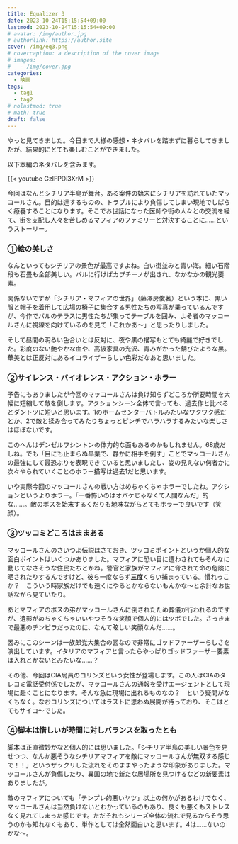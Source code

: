 ```yaml
---
title: Equalizer 3
date: 2023-10-24T15:15:54+09:00
lastmod: 2023-10-24T15:15:54+09:00
# avatar: /img/author.jpg
# authorlink: https://author.site
cover: /img/eq3.png
# covercaption: a description of the cover image
# images:
#   - /img/cover.jpg
categories:
  - 映画
tags:
  - tag1
  - tag2
# nolastmod: true
# math: true
draft: false
---
```

やっと見てきました。今日まで人様の感想・ネタバレを踏まずに暮らしてきましたが、結果的にとても楽しむことができました。
<!--more-->
以下本編のネタバレを含みます。

{{< youtube GzIFPDi3XrM >}}



今回はなんとシチリア半島が舞台。ある案件の始末にシチリアを訪れていたマッコールさん。目的は達するものの、トラブルにより負傷してしまい現地でしばらく療養することになります。そこでお世話になった医師や街の人々との交流を経て、街を支配し人々を苦しめるマフィアのファミリーと対決することに……というストーリー。

### ①絵の美しさ

なんといってもシチリアの景色が最高ですよね。白い街並みと青い海。細い石階段も石畳も全部美しい。バルに行けばカプチーノが出され、なかなかの観光要素。

関係ないですが「シチリア・マフィアの世界」（藤澤房俊著）という本に、黒い服と帽子を着用して広場の椅子に集合する男性たちの写真が乗っているんですが、今作でバルのテラスに男性たちが集ってテーブルを囲み、よそ者のマッコールさんに視線を向けているのを見て「これかあ〜」と思ったりしました。

そして昼間の明るい色合いとは反対に、夜や黒の描写もとても綺麗で好きでした。彩度のない艶やかな血や、高級家具の光沢、青みがかった錆びたような黒。華美とは正反対にあるイコライザーらしい色彩だなあと思いました。

### ②サイレンス・バイオレンス・アクション・ホラー

予告にもありましたが今回のマッコールさんは負け知らずどころか所要時間を大幅に短縮して敵を倒します。アクションシーン全体で言っても、過去作と比べるとダントツに短いと思います。1のホームセンターバトルみたいなワクワク感だとか、2で敵と揉み合ってみたりちょっとピンチでハラハラするみたいな楽しさはほぼないです。

このへんはデンゼルワシントンの体力的な面もあるのかもしれません。68歳だしね。でも「目にも止まらぬ早業で、静かに相手を倒す」ことでマッコールさんの最強にして最恐ぶりを表現できていると思いましたし、姿の見えない何者かに次々やられていくことのホラー描写は過去1だと思います。

いや実際今回のマッコールさんの戦い方はめちゃくちゃホラーでしたね。アクションというよりホラー。「一番怖いのはオバケじゃなくて人間なんだ」的な……。敵のボスを始末するくだりも地味ながらとてもホラーで良いです（笑顔）。

### ③ツッコミどころはままある

マッコールさんのさいつよ伝説はさておき、ツッコミポイントというか個人的な面白ポイントはいくつかありました。マフィアに恐い目に遭わされてもそんなに動じてなさそうな住民たちとかね。警官と家族がマフィアに脅されて命の危険に晒されたりするんですけど、彼ら一度ならず**三度**くらい捕まっている。慣れっこか？　こういう時家族だけでも遠くにやるとかならないもんかな〜と余計なお世話ながら見ていたり。

あとマフィアのボスの弟がマッコールさんに倒されたため葬儀が行われるのですが、遺影がめちゃくちゃいいやつそうな笑顔で個人的にはツボでした。さっきまで最悪のチンピラだったのに、なんて眩しい笑顔なんだ……。

因みにこのシーンは一族郎党大集合の図なので非常にゴッドファーザーらしさを演出しています。イタリアのマフィアと言ったらやっぱりゴッドファーザー要素は入れとかないとみたいな……？

その他、今回はCIA局員のコリンズという女性が登場します。この人はCIAのタレコミ電話受付係でしたが、マッコールさんの通報を受けエージェントとして現場に赴くことになります。そんな急に現場に出れるものなの？　という疑問がなくもなく。なおコリンズについてはラストに思わぬ展開が待っており、そこはとてもサイコ〜でした。

### ④脚本は惜しいが時間に対しバランスを取ったとも

脚本は正直微妙かなと個人的には思いました。「シチリア半島の美しい景色を見せつつ、なんか悪そうなシチリアマフィアを敵にマッコールさんが無双する感じで！！」というザックリした流れをそのままやったような印象がありました。マッコールさんが負傷したり、異国の地で新たな居場所を見つけるなどの新要素はありましたが。

敵のマフィアについても「テンプレ的悪いヤツ」以上の何かがあるわけでなく、マッコールさんは当然負けないとわかっているのもあり、良くも悪くもストレスなく見れてしまった感じです。ただそれもシリーズ全体の流れで見るからそう思うのかも知れなくもあり、単作としては全然面白いと思います。4は……ないのかな〜。
